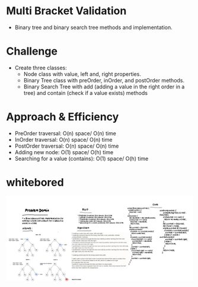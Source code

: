 # Multi Bracket Validation

* Binary tree and binary search tree methods and implementation.
# Challenge
* Create three classes:
  * Node class with value, left and, right properties.
  * Binary Tree class with preOrder, inOrder, and postOrder methods.
  * Binary Search Tree with add (adding a value in the right order in a tree) and contain (check if a value     exists) methods
# Approach & Efficiency
  * PreOrder traversal: O(n) space/ O(n) time
  * InOrder traversal: O(n) space/ O(n) time
  * PostOrder traversal: O(n) space/ O(n) time
  * Adding new node: O(1) space/ O(h) time
  * Searching for a value (contains): O(1) space/ O(h) time
  
  # whitebored

  <img src = "./Whiteboard-5_27_2021,5_29_05PM.png">